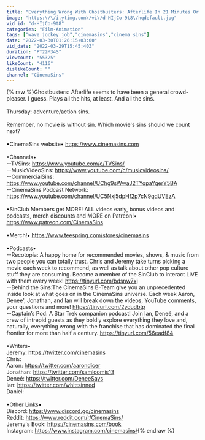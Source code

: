 ```yaml
---
title: "Everything Wrong With Ghostbusters: Afterlife In 21 Minutes Or Less"
image: "https:\/\/i.ytimg.com\/vi\/d-HIjCo-9t8\/hqdefault.jpg"
vid_id: "d-HIjCo-9t8"
categories: "Film-Animation"
tags: ["wave jockey job","cinemasins","cinema sins"]
date: "2022-03-30T01:26:15+03:00"
vid_date: "2022-03-29T15:45:40Z"
duration: "PT22M34S"
viewcount: "55325"
likeCount: "4116"
dislikeCount: ""
channel: "CinemaSins"
---
```

{% raw %}Ghostbusters: Afterlife seems to have been a general crowd-pleaser. I guess. Plays all the hits, at least. And all the sins. <br /><br />Thursday: adventure/action sins.<br /><br />Remember, no movie is without sin. Which movie's sins should we count next?<br /><br />•CinemaSins website• <a rel="nofollow" target="blank" href="https://www.cinemasins.com">https://www.cinemasins.com</a>  <br /><br />•Channels•<br />--TVSins: <a rel="nofollow" target="blank" href="https://www.youtube.com/c/TVSins/">https://www.youtube.com/c/TVSins/</a><br />--MusicVideoSins: <a rel="nofollow" target="blank" href="https://www.youtube.com/c/musicvideosins/">https://www.youtube.com/c/musicvideosins/</a><br />--CommercialSins: <a rel="nofollow" target="blank" href="https://www.youtube.com/channel/UChg9sWwaJ2TYqpaYqerY5BA">https://www.youtube.com/channel/UChg9sWwaJ2TYqpaYqerY5BA</a> <br />--CinemaSins Podcast Network: <a rel="nofollow" target="blank" href="https://www.youtube.com/channel/UC5Nxj5dpHf2p7cN9qdUVEzA">https://www.youtube.com/channel/UC5Nxj5dpHf2p7cN9qdUVEzA</a> <br /><br />•SinClub Members get MORE! ALL videos early, bonus videos and podcasts, merch discounts and MORE on Patreon!• <a rel="nofollow" target="blank" href="https://www.patreon.com/CinemaSins">https://www.patreon.com/CinemaSins</a> <br /><br />•Merch!• <a rel="nofollow" target="blank" href="https://www.teespring.com/stores/cinemasins">https://www.teespring.com/stores/cinemasins</a>  <br /><br />•Podcasts•  <br />--Recotopia: A happy home for recommended movies, shows, &amp; music from two people you can totally trust. Chris and Jeremy take turns picking a movie each week to recommend, as well as talk about other pop culture stuff they are consuming. Become a member of the SinClub to interact LIVE with them every week! <a rel="nofollow" target="blank" href="https://tinyurl.com/bdsnw7xj">https://tinyurl.com/bdsnw7xj</a>  <br />--Behind the Sins:The CinemaSins B-Team give you an unprecedented inside look at what goes on in the CinemaSins universe. Each week Aaron, Denee', Jonathan, and Ian will break down the videos, YouTube comments, your questions and more! <a rel="nofollow" target="blank" href="https://tinyurl.com/2ydudbtp">https://tinyurl.com/2ydudbtp</a> <br />--Captain’s Pod: A Star Trek companion podcast! Join Ian, Deneé, and a crew of intrepid guests as they boldly explore everything they love and, naturally, everything wrong with the franchise that has dominated the final frontier for more than half a century. <a rel="nofollow" target="blank" href="https://tinyurl.com/56eadf84">https://tinyurl.com/56eadf84</a> <br /><br />•Writers•<br />Jeremy: <a rel="nofollow" target="blank" href="https://twitter.com/cinemasins">https://twitter.com/cinemasins</a> <br />Chris: <br />Aaron: <a rel="nofollow" target="blank" href="https://twitter.com/aarondicer">https://twitter.com/aarondicer</a> <br />Jonathan: <a rel="nofollow" target="blank" href="https://twitter.com/samloomis13">https://twitter.com/samloomis13</a> <br />Deneé: <a rel="nofollow" target="blank" href="https://twitter.com/DeneeSays">https://twitter.com/DeneeSays</a><br />Ian: <a rel="nofollow" target="blank" href="https://twitter.com/whittsinned">https://twitter.com/whittsinned</a> <br />Daniel:<br /><br />•Other Links•<br />Discord:  <a rel="nofollow" target="blank" href="https://www.discord.gg/cinemasins">https://www.discord.gg/cinemasins</a> <br />Reddit: <a rel="nofollow" target="blank" href="https://www.reddit.com/r/CinemaSins/">https://www.reddit.com/r/CinemaSins/</a> <br />Jeremy's Book: <a rel="nofollow" target="blank" href="https://cinemasins.com/book">https://cinemasins.com/book</a> <br />Instagram: <a rel="nofollow" target="blank" href="https://www.instagram.com/cinemasins/">https://www.instagram.com/cinemasins/</a>{% endraw %}
